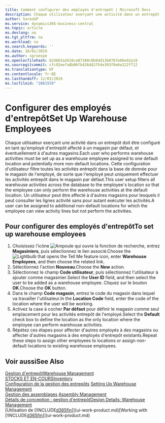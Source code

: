 ```yaml
---
title: Comment configurer des employés d'entrepôt | Microsoft Docs
description: Chaque utilisateur exerçant une activité dans un entrepôt doit être configuré en tant qu'employé d'entrepôt affecté à un magasin par défaut, et éventuellement à d'autres magasins.
author: SorenGP
ms.service: dynamics365-business-central
ms.topic: article
ms.devlang: na
ms.tgt_pltfrm: na
ms.workload: na
ms.search.keywords: ''
ms.date: 10/01/2019
ms.author: sgroespe
ms.openlocfilehash: 624603a2610ca07388c0b84d13b0707e06e92a18
ms.sourcegitcommit: cfc92eefa8b06fb426482f54e393f0e6e222f712
ms.translationtype: HT
ms.contentlocale: fr-BE
ms.lasthandoff: 12/03/2019
ms.locfileid: "2881559"
---
```

# <a name="set-up-warehouse-employees"></a><span data-ttu-id="47606-103">Configurer des employés d'entrepôt</span><span class="sxs-lookup"><span data-stu-id="47606-103">Set Up Warehouse Employees</span></span>
<span data-ttu-id="47606-104">Chaque utilisateur exerçant une activité dans un entrepôt doit être configuré en tant qu'employé d'entrepôt affecté à un magasin par défaut, et éventuellement à d'autres magasins.</span><span class="sxs-lookup"><span data-stu-id="47606-104">Each user who performs warehouse activities must be set up as a warehouse employee assigned to one default location and potentially more non-default locations.</span></span> <span data-ttu-id="47606-105">Cette configuration d'utilisateur filtre toutes les activités entrepôt dans la base de donnée pour le magasin de l'employé, de sorte que l'employé peut uniquement effectuer les activités entrepôt dans le magasin par défaut.</span><span class="sxs-lookup"><span data-stu-id="47606-105">This user setup filters all warehouse activities across the database to the employee's location so that the employee can only perform the warehouse activities at the default location.</span></span> <span data-ttu-id="47606-106">Un utilisateur peut être affecté à d'autres magasins pour lesquels il peut consulter les lignes activité sans pour autant exécuter les activités.</span><span class="sxs-lookup"><span data-stu-id="47606-106">A user can be assigned to additional non-default locations for which the employee can view activity lines but not perform the activities.</span></span>

## <a name="to-set-up-warehouse-employees"></a><span data-ttu-id="47606-107">Pour configurer des employés d'entrepôt</span><span class="sxs-lookup"><span data-stu-id="47606-107">To set up warehouse employees</span></span>  
1.  <span data-ttu-id="47606-108">Choisissez l'icône ![Ampoule qui ouvre la fonction de recherche](media/ui-search/search_small.png "Dites-moi ce que vous voulez faire"), entrez **Magasiniers**, puis sélectionnez le lien associé.</span><span class="sxs-lookup"><span data-stu-id="47606-108">Choose the ![Lightbulb that opens the Tell Me feature](media/ui-search/search_small.png "Tell me what you want to do") icon, enter **Warehouse Employees**, and then choose the related link.</span></span>  
2. <span data-ttu-id="47606-109">Sélectionnez l'action **Nouveau**.</span><span class="sxs-lookup"><span data-stu-id="47606-109">Choose the **New** action.</span></span>  
3. <span data-ttu-id="47606-110">Sélectionnez le champ **Code utilisateur**, puis sélectionnez l'utilisateur à ajouter comme magasinier.</span><span class="sxs-lookup"><span data-stu-id="47606-110">Select the **User ID** field, and then select the user to be added as a warehouse employee.</span></span> <span data-ttu-id="47606-111">Cliquez sur le bouton **OK**.</span><span class="sxs-lookup"><span data-stu-id="47606-111">Choose the **OK** button.</span></span>  
6.  <span data-ttu-id="47606-112">Dans le champ **Code magasin**, entrez le code du magasin dans lequel va travailler l'utilisateur.</span><span class="sxs-lookup"><span data-stu-id="47606-112">In the **Location Code** field, enter the code of the location where the user will be working.</span></span>  
7.  <span data-ttu-id="47606-113">Activez la case à cocher **Par défaut** pour définir le magasin comme seul emplacement pour les activités entrepôt de l'employé.</span><span class="sxs-lookup"><span data-stu-id="47606-113">Select the **Default** check box to define the location as the only location where the employee can perform warehouse activities.</span></span>  
8.  <span data-ttu-id="47606-114">Répétez ces étapes pour affecter d'autres employés à des magasins ou affecter d'autres magasins à des employés d'entrepôt existants.</span><span class="sxs-lookup"><span data-stu-id="47606-114">Repeat these steps to assign other employees to locations or assign non-default locations to existing warehouse employees.</span></span>  

## <a name="see-also"></a><span data-ttu-id="47606-115">Voir aussi</span><span class="sxs-lookup"><span data-stu-id="47606-115">See Also</span></span>  
[<span data-ttu-id="47606-116">Gestion d'entrepôt</span><span class="sxs-lookup"><span data-stu-id="47606-116">Warehouse Management</span></span>](warehouse-manage-warehouse.md)  
[<span data-ttu-id="47606-117">STOCKS ET EN-COURS</span><span class="sxs-lookup"><span data-stu-id="47606-117">Inventory</span></span>](inventory-manage-inventory.md)  
<span data-ttu-id="47606-118">[Configuration de la gestion des entrepôts](warehouse-setup-warehouse.md)   </span><span class="sxs-lookup"><span data-stu-id="47606-118">[Setting Up Warehouse Management](warehouse-setup-warehouse.md)   </span></span>  
<span data-ttu-id="47606-119">[Gestion des assemblages](assembly-assemble-items.md)  </span><span class="sxs-lookup"><span data-stu-id="47606-119">[Assembly Management](assembly-assemble-items.md)  </span></span>  
[<span data-ttu-id="47606-120">Détails de conception : gestion d'entrepôt</span><span class="sxs-lookup"><span data-stu-id="47606-120">Design Details: Warehouse Management</span></span>](design-details-warehouse-management.md)  
<span data-ttu-id="47606-121">[Utilisation de [!INCLUDE[d365fin](includes/d365fin_md.md)]](ui-work-product.md)</span><span class="sxs-lookup"><span data-stu-id="47606-121">[Working with [!INCLUDE[d365fin](includes/d365fin_md.md)]](ui-work-product.md)</span></span>  
